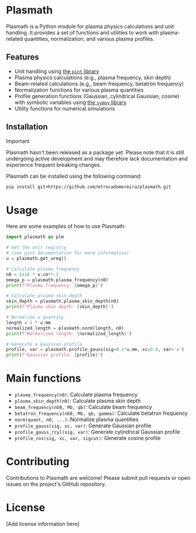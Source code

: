 
# Plasmath

Plasmath is a Python module for plasma physics calculations and unit handling. It provides a set of functions and utilities to work with plasma-related quantities, normalization, and various plasma profiles.

## Features

- Unit handling using [the `pint` library](https://pint.readthedocs.io/en/stable/)
- Plasma physics calculations (e.g., plasma frequency, skin depth)
- Beam-related calculations (e.g., beam frequency, betatron frequency)
- Normalization functions for various plasma quantities
- Profile generation functions (Gaussian, cylindrical Gaussian, cosine) with symbolic variables using [the `sympy` library](https://www.sympy.org/en/index.html)
- Utility functions for numerical simulations

## Installation

> [!IMPORTANT] 
> Plasmath hasn't been released as a package yet. 
> Please note that it is still undergoing active development and may therefore lack documentation and experience frequent breaking changes. 


Plasmath can be installed using the following command:
```bash
pip install git+https://github.com/mtrocadomoreira/plasmath.git
```

# Usage

Here are some examples of how to use Plasmath:


```python
import plasmath as plm

# Get the unit registry 
# (see pint documentation for more information)
u = plasmath.get_ureg()

# Calculate plasma frequency
n0 = 1e18 * u.cm**-3
omega_p = plasmath.plasma_frequency(n0)
print(f"Plasma frequency: {omega_p}")

# Calculate plasma skin depth
skin_depth = plasmath.plasma_skin_depth(n0)
print(f"Plasma skin depth: {skin_depth}")

# Normalize a quantity
length = 1 * u.mm
normalized_length = plasmath.norm(length, n0)
print(f"Normalized length: {normalized_length}")

# Generate a Gaussian profile
profile, var = plasmath.profile_gauss(sig=0.1*u.mm, xc=0.0, var='x')
print(f"Gaussian profile: {profile}")
```

# Main functions

* `plasma_frequency(n0)`: Calculate plasma frequency
* `plasma_skin_depth(n0)`: Calculate plasma skin depth
* `beam_frequency(nb0, Mb, qb)`: Calculate beam frequency
* `betatron_frequency(nb0, Mb, qb, gamma)`: Calculate betatron frequency
* `norm(quant, n0, ...)`: Normalize plasma quantities
* `profile_gauss(sig, xc, var)`: Generate Gaussian profile
* `profile_gauss_rcyl(sig, var)`: Generate cylindrical Gaussian profile
* `profile_cos(sig, xc, var, sigcut)`: Generate cosine profile

# Contributing

Contributions to Plasmath are welcome! Please submit pull requests or open issues on the project's GitHub repository.

# License

[Add license information here]
